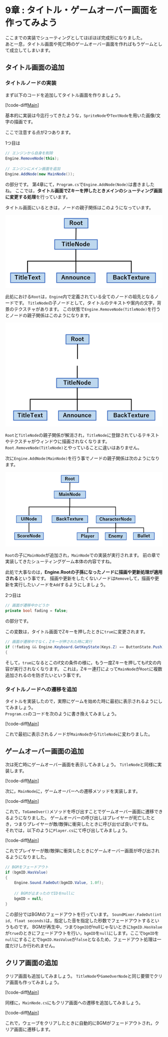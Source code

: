 # 9章 : タイトル・ゲームオーバー画面を作ってみよう

ここまでの実装でシューティングとしてほぼほぼ完成形になりました。  
あと一息，タイトル画面や死亡時のゲームオーバー画面を作ればもうゲームとして成立してしまいます。

## タイトル画面の追加

### タイトルノードの実装

まず以下のコードを追加してタイトル画面を作りましょう。

[!code-diff[Main](Spl1.cs)]

基本的に実装は今迄行ってきたような，`SpriteNode`や`TextNode`を用いた画像/文字の描画です。  

ここで注意する点が2つあります。  

1つ目は

```cs
// エンジンから自身を削除
Engine.RemoveNode(this);

// エンジンにメイン画面を追加
Engine.AddNode(new MainNode());
```

の部分です。
第4章にて，`Program.cs`で`Engine.AddNode(Node)`は書きましたね。
ここでは，**タイトル画面でZキーを押したときメインのシューティング画面に変更する処理**を行っています。

タイトル画面にいるときは，ノードの親子関係はこのようになっています。

![Pic1](Pic1.png)

此処における`Root`は，`Engine`内で定義されている全てのノードの祖先となるノードです。
`TitleNode`の子ノードとして，タイトルのテキストや案内の文字，背景のテクスチャがあります。
この状態で`Engine.RemoveNode(TitleNode)`を行うとノードの親子関係はこのようになります。

![Pic2](Pic2.png)

`Root`と`TitleNode`の親子関係が解消され，`TitleNode`に登録されているテキストやテクスチャがウィンドウに描画されなくなります。
`Root.RemoveNode(TitleNode)`とやっていることに違いはありません。

次に`Engine.AddNode(MainNode)`を行う事でノードの親子関係は次のようになります。

![Pic3](Pic3.png)

`Root`の子に`MainNode`が追加され，`MainNode`での実装が実行されます。
前の章で実装してきたシューティングゲーム本体の内容ですね。

此処で大事なのは，**Engine.Rootの子孫になったノードに描画や更新処理が適用される**という事です。
描画や更新をしたくないノードは`Remove`して，描画や更新を実行したいノードを`Add`するようにしましょう。


2つ目は

```cs
// 画面が遷移中かどうか
private bool fading = false;
```

の部分です。

この変数は，タイトル画面でZキーを押したときに`true`に変更されます。

```cs
// 画面が遷移中でなく，Zキーが押された時に実行
if (!fading && Engine.Keyboard.GetKeyState(Keys.Z) == ButtonState.Push)
{
```

そして，`true`になるとこのif文の条件の様に，もう一度Zキーを押してもif文の内容が実行されなくなります。
これは，Zキー連打によって`MainNode`が`Root`に複数追加されるのを防ぎたいという事です。

### タイトルノードへの遷移を追加

タイトルを実装したので，実際にゲームを始めた時に最初に表示されるようにしてみましょう。  
`Program.cs`のコードを次のように書き換えてみましょう。

[!code-diff[Main](Spl2.cs)]

これで最初に表示されるノードが`MainNode`から`TitleNode`に変わりました。

## ゲームオーバー画面の追加

次は死亡時にゲームオーバー画面を表示してみましょう。
`TitleNode`と同様に実装します。

[!code-diff[Main](Spl3.cs)]

次に，`MainNode`に，ゲームオーバーへの遷移メソッドを実装します。

[!code-diff[Main](Spl4.cs)]

これで，`ToGameOver()`メソッドを呼び出すことでゲームオーバー画面に遷移できるようになりました。
ゲームオーバーの呼び出しはプレイヤーが死亡したとき，つまりプレイヤーが敵/敵弾に衝突したときに呼び出せば良いですね。  
それでは，以下のように`Player.cs`にて呼び出してみましょう。

[!code-diff[Main](Spl5.cs)]

これでプレイヤーが敵/敵弾に衝突したときにゲームオーバー画面が呼び出されるようになりました。

```cs
// BGMをフェードアウト
if (bgmID.HasValue)
{
    Engine.Sound.FadeOut(bgmID.Value, 1.0f);

    // BGMが止まったのでIDをnullに
    bgmID = null;
}
```

この部分ではBGMのフェードアウトを行っています。
`SoundMixer.FadeOut(int id, float seconds)`は，指定した音を指定した秒数でフェードアウトするというものです。
BGMが再生中，つまり`bgmID`がnullじゃないときに`bgmID.HasValue`が`true`のときにフェードアウトを行い，`bgmID`を`null`にします。ここで`bgmID`を`null`にすることで`bgmID.HasValue`が`false`となるため，フェードアウト処理は一度だけしか行われません。

## クリア画面の追加

クリア画面も追加してみましょう。
`TitleNode`や`GameOverNode`と同じ要領でクリア画面も作ってみましょう。

[!code-diff[Main](Spl6.cs)]

同様に，`MainNode.cs`にもクリア画面への遷移を追加してみましょう。

[!code-diff[Main](Spl7.cs)]

これで，ウェーブをクリアしたときに自動的にBGMがフェードアウトされ，クリア画面に遷移します。